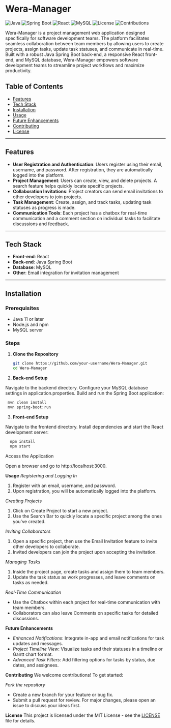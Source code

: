 # Wera-Manager

![Java](https://img.shields.io/badge/Java-11+-blue.svg)
![Spring Boot](https://img.shields.io/badge/Spring%20Boot-2.5-green.svg)
![React](https://img.shields.io/badge/React-18.2.0-blue.svg)
![MySQL](https://img.shields.io/badge/Database-MySQL-yellow.svg)
![License](https://img.shields.io/badge/License-MIT-blue.svg)
![Contributions](https://img.shields.io/badge/Contributions-Welcome-brightgreen.svg)

Wera-Manager is a project management web application designed specifically for software development teams. The platform facilitates seamless collaboration between team members by allowing users to create projects, assign tasks, update task statuses, and communicate in real-time. Built with a robust Java Spring Boot back-end, a responsive React front-end, and MySQL database, Wera-Manager empowers software development teams to streamline project workflows and maximize productivity.

## Table of Contents
- [Features](#features)
- [Tech Stack](#tech-stack)
- [Installation](#installation)
- [Usage](#usage)
- [Future Enhancements](#future-enhancements)
- [Contributing](#contributing)
- [License](#license)

---

## Features

- **User Registration and Authentication**: Users register using their email, username, and password. After registration, they are automatically logged into the platform.
- **Project Management**: Users can create, view, and delete projects. A search feature helps quickly locate specific projects.
- **Collaboration Invitations**: Project creators can send email invitations to other developers to join projects.
- **Task Management**: Create, assign, and track tasks, updating task statuses as progress is made.
- **Communication Tools**: Each project has a chatbox for real-time communication and a comment section on individual tasks to facilitate discussions and feedback.
  
---

## Tech Stack

- **Front-end**: React
- **Back-end**: Java Spring Boot
- **Database**: MySQL
- **Other**: Email integration for invitation management

---

## Installation

### Prerequisites
- Java 11 or later
- Node.js and npm
- MySQL server

### Steps

1. **Clone the Repository**
   ```bash
   git clone https://github.com/your-username/Wera-Manager.git
   cd Wera-Manager
2. **Back-end Setup**

Navigate to the backend directory.
Configure your MySQL database settings in application.properties.
Build and run the Spring Boot application:
  ```bash
   mvn clean install
   mvn spring-boot:run
   ```
3. **Front-end Setup**

Navigate to the frontend directory.
Install dependencies and start the React development server:
```bash 
  npm install
  npm start
  ```
Access the Application

Open a browser and go to http://localhost:3000.

**Usage**
*Registering and Logging In*
1. Register with an email, username, and password.
2. Upon registration, you will be automatically logged into the platform.

*Creating Projects*

1. Click on Create Project to start a new project.
2. Use the Search Bar to quickly locate a specific project among the ones you've created.

*Inviting Collaborators*

1. Open a specific project, then use the Email Invitation feature to invite other developers to collaborate.
2. Invited developers can join the project upon accepting the invitation.

*Managing Tasks*
1. Inside the project page, create tasks and assign them to team members.
2. Update the task status as work progresses, and leave comments on tasks as needed.
   
*Real-Time Communication*
- Use the Chatbox within each project for real-time communication with team members.
- Collaborators can also leave Comments on specific tasks for detailed discussions.

**Future Enhancements**
- *Enhanced Notifications*: Integrate in-app and email notifications for task updates and messages.
- *Project Timeline View*: Visualize tasks and their statuses in a timeline or Gantt chart format.
- *Advanced Task Filters*: Add filtering options for tasks by status, due dates, and assignees.

**Contributing**
We welcome contributions! To get started:

*Fork the repository*
- Create a new branch for your feature or bug fix.
- Submit a pull request for review.
For major changes, please open an issue to discuss your ideas first.

**License**
This project is licensed under the MIT License - see the [LICENSE](https://choosealicense.com/licenses/mit/) file for details.

